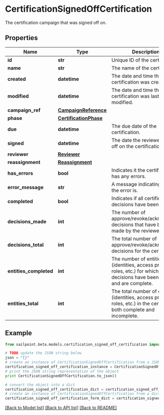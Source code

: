 # CertificationSignedOffCertification

The certification campaign that was signed off on.

## Properties

Name | Type | Description | Notes
------------ | ------------- | ------------- | -------------
**id** | **str** | Unique ID of the certification. | 
**name** | **str** | The name of the certification. | 
**created** | **datetime** | The date and time the certification was created. | 
**modified** | **datetime** | The date and time the certification was last modified. | [optional] 
**campaign_ref** | [**CampaignReference**](CampaignReference.md) |  | 
**phase** | [**CertificationPhase**](CertificationPhase.md) |  | 
**due** | **datetime** | The due date of the certification. | 
**signed** | **datetime** | The date the reviewer signed off on the certification. | 
**reviewer** | [**Reviewer**](Reviewer.md) |  | 
**reassignment** | [**Reassignment**](Reassignment.md) |  | [optional] 
**has_errors** | **bool** | Indicates it the certification has any errors. | 
**error_message** | **str** | A message indicating what the error is. | [optional] 
**completed** | **bool** | Indicates if all certification decisions have been made. | 
**decisions_made** | **int** | The number of approve/revoke/acknowledge decisions that have been made by the reviewer. | 
**decisions_total** | **int** | The total number of approve/revoke/acknowledge decisions for the certification. | 
**entities_completed** | **int** | The number of entities (identities, access profiles, roles, etc.) for which all decisions have been made and are complete. | 
**entities_total** | **int** | The total number of entities (identities, access profiles, roles, etc.) in the certification, both complete and incomplete. | 

## Example

```python
from sailpoint.beta.models.certification_signed_off_certification import CertificationSignedOffCertification

# TODO update the JSON string below
json = "{}"
# create an instance of CertificationSignedOffCertification from a JSON string
certification_signed_off_certification_instance = CertificationSignedOffCertification.from_json(json)
# print the JSON string representation of the object
print CertificationSignedOffCertification.to_json()

# convert the object into a dict
certification_signed_off_certification_dict = certification_signed_off_certification_instance.to_dict()
# create an instance of CertificationSignedOffCertification from a dict
certification_signed_off_certification_form_dict = certification_signed_off_certification.from_dict(certification_signed_off_certification_dict)
```
[[Back to Model list]](../README.md#documentation-for-models) [[Back to API list]](../README.md#documentation-for-api-endpoints) [[Back to README]](../README.md)


